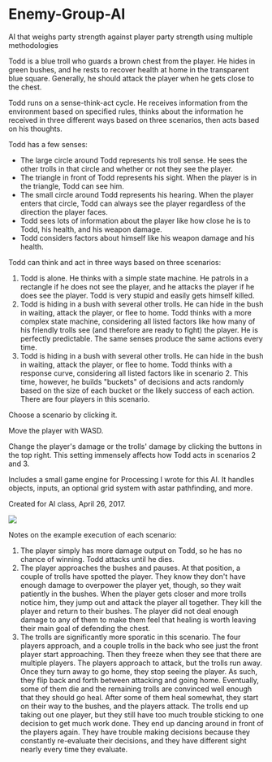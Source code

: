 # Enemy-Group-AI
AI that weighs party strength against player party strength using multiple methodologies

Todd is a blue troll who guards a brown chest from the player. He hides in green bushes, and he rests to recover health at home in the transparent blue square. Generally, he should attack the player when he gets close to the chest.

Todd runs on a sense-think-act cycle. He receives information from the environment based on specified rules, thinks about the information he received in three different ways based on three scenarios, then acts based on his thoughts.

Todd has a few senses:
* The large circle around Todd represents his troll sense. He sees the other trolls in that circle and whether or not they see the player.
* The triangle in front of Todd represents his sight. When the player is in the triangle, Todd can see him.
* The small circle around Todd represents his hearing. When the player enters that circle, Todd can always see the player regardless of the direction the player faces.
* Todd sees lots of information about the player like how close he is to Todd, his health, and his weapon damage.
* Todd considers factors about himself like his weapon damage and his health.

Todd can think and act in three ways based on three scenarios:
1. Todd is alone. He thinks with a simple state machine. He patrols in a rectangle if he does not see the player, and he attacks the player if he does see the player. Todd is very stupid and easily gets himself killed.
2. Todd is hiding in a bush with several other trolls. He can hide in the bush in waiting, attack the player, or flee to home. Todd thinks with a more complex state machine, considering all listed factors like how many of his friendly trolls see (and therefore are ready to fight) the player. He is perfectly predictable. The same senses produce the same actions every time.
3. Todd is hiding in a bush with several other trolls. He can hide in the bush in waiting, attack the player, or flee to home. Todd thinks with a response curve, considering all listed factors like in scenario 2. This time, however, he builds "buckets" of decisions and acts randomly based on the size of each bucket or the likely success of each action. There are four players in this scenario.

Choose a scenario by clicking it.

Move the player with WASD.

Change the player's damage or the trolls' damage by clicking the buttons in the top right. This setting immensely affects how Todd acts in scenarios 2 and 3.

Includes a small game engine for Processing I wrote for this AI. It handles objects, inputs, an optional grid system with astar pathfinding, and more.

Created for AI class, April 26, 2017.

![](https://github.com/tjcouch1/Enemy-Group-AI/blob/master/enemygroupai.gif)

Notes on the example execution of each scenario:

1. The player simply has more damage output on Todd, so he has no chance of winning. Todd attacks until he dies.
2. The player approaches the bushes and pauses. At that position, a couple of trolls have spotted the player. They know they don't have enough damage to overpower the player yet, though, so they wait patiently in the bushes. When the player gets closer and more trolls notice him, they jump out and attack the player all together. They kill the player and return to their bushes. The player did not deal enough damage to any of them to make them feel that healing is worth leaving their main goal of defending the chest.
3. The trolls are significantly more sporatic in this scenario. The four players approach, and a couple trolls in the back who see just the front player start approaching. Then they freeze when they see that there are multiple players. The players approach to attack, but the trolls run away. Once they turn away to go home, they stop seeing the player. As such, they flip back and forth between attacking and going home. Eventually, some of them die and the remaining trolls are convinced well enough that they should go heal. After some of them heal somewhat, they start on their way to the bushes, and the players attack. The trolls end up taking out one player, but they still have too much trouble sticking to one decision to get much work done. They end up dancing around in front of the players again. They have trouble making decisions because they constantly re-evaluate their decisions, and they have different sight nearly every time they evaluate.